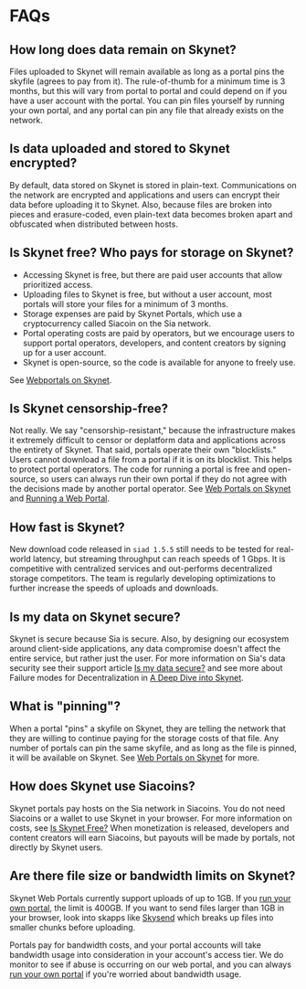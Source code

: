 # FAQs

## How long does data remain on Skynet?

Files uploaded to Skynet will remain available as long as a portal pins the skyfile \(agrees to pay from it\). The rule-of-thumb for a minimum time is 3 months, but this will vary from portal to portal and could depend on if you have a user account with the portal. You can pin files yourself by running your own portal, and any portal can pin any file that already exists on the network.

## Is data uploaded and stored to Skynet encrypted?

By default, data stored on Skynet is stored in plain-text. Communications on the network are encrypted and applications and users can encrypt their data before uploading it to Skynet. Also, because files are broken into pieces and erasure-coded, even plain-text data becomes broken apart and obfuscated when distributed between hosts.

## Is Skynet free? Who pays for storage on Skynet?

* Accessing Skynet is free, but there are paid user accounts that allow prioritized access.
* Uploading files to Skynet is free, but without a user account, most portals will store your files for a minimum of 3 months.
* Storage expenses are paid by Skynet Portals, which use a cryptocurrency called Siacoin on the Sia network.
* Portal operating costs are paid by operators, but we encourage users to support portal operators, developers, and content creators by signing up for a user account.
* Skynet is open-source, so the code is available for anyone to freely use.

See [Webportals on Skynet](../getting-started/web-portals-on-skynet.md#portal-operating-costs).

## Is Skynet censorship-free?

Not really. We say "censorship-resistant," because the infrastructure makes it extremely difficult to censor or deplatform data and applications across the entirety of Skynet. That said, portals operate their own "blocklists." Users cannot download a file from a portal if it is on its blocklist. This helps to protect portal operators. The code for running a portal is free and open-source, so users can always run their own portal if they do not agree with the decisions made by another portal operator. See [Web Portals on Skynet](../getting-started/web-portals-on-skynet.md#blocklists) and [Running a Web Portal](../the-technology/running-a-web-portal.md).

## How fast is Skynet?

New download code released in `siad 1.5.5` still needs to be tested for real-world latency, but streaming throughput can reach speeds of 1 Gbps. It is competitive with centralized services and out-performs decentralized storage competitors. The team is regularly developing optimizations to further increase the speeds of uploads and downloads.

## Is my data on Skynet secure?

Skynet is secure because Sia is secure. Also, by designing our ecosystem around client-side applications, any data compromise doesn't affect the entire service, but rather just the user. For more information on Sia's data security see their support article [Is my data secure?](https://support.sia.tech/renting/is-my-data-secure) and see more about Failure modes for Decentralization in [A Deep Dive into Skynet](../the-technology/a-deep-dive-into-skynet.md#29e3).

## What is "pinning"?

When a portal "pins" a skyfile on Skynet, they are telling the network that they are willing to continue paying for the storage costs of that file. Any number of portals can pin the same skyfile, and as long as the file is pinned, it will be available on Skynet. See [Web Portals on Skynet](../getting-started/web-portals-on-skynet.md#file-pinning) for more.

## How does Skynet use Siacoins?

Skynet portals pay hosts on the Sia network in Siacoins. You do not need Siacoins or a wallet to use Skynet in your browser. For more information on costs, see [Is Skynet Free?](faqs.md#is-skynet-free-who-pays-for-storage-on-skynet) When monetization is released, developers and content creators will earn Siacoins, but payouts will be made by portals, not directly by Skynet users.

## Are there file size or bandwidth limits on Skynet?

Skynet Web Portals currently support uploads of up to 1GB. If you [run your own portal](skynet-portals/using-a-sia-node-as-a-portal.md), the limit is 400GB. If you want to send files larger than 1GB in your browser, look into skapps like [Skysend](https://skysend.hns.siasky.net/) which breaks up files into smaller chunks before uploading.

Portals pay for bandwidth costs, and your portal accounts will take bandwidth usage into consideration in your account's access tier. We do monitor to see if abuse is occurring on our web portal, and you can always [run your own portal](skynet-portals/using-a-sia-node-as-a-portal.md) if you're worried about bandwidth usage.

